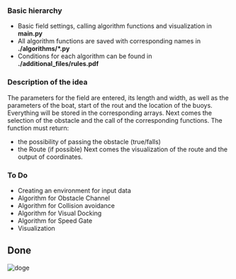 ### Basic hierarchy
- Basic field settings, calling algorithm functions and visualization in **main.py**
- All algorithm functions are saved with corresponding names in **./algorithms/*.py**
- Conditions for each algorithm can be found in **./additional_files/rules.pdf**
### Description of the idea
The parameters for the field are entered, its length and width, as well as the parameters of the boat, start of the rout and the location of the buoys. Everything will be stored in the corresponding arrays. Next comes the selection of the obstacle and the call of the corresponding functions. The function must return:
- the possibility of passing the obstacle (true/falls)
- the Route (if possible)
Next comes the visualization of the route and the output of coordinates.
### To Do
- Creating an environment for input data
- Algorithm for Obstacle Channel
- Algorithm for Collision avoidance
- Algorithm for Visual Docking
- Algorithm for Speed Gate
- Visualization
## Done
![doge](https://git.io/doge)